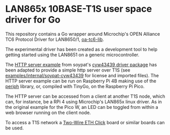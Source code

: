 # LAN865x 10BASE-T1S user space driver for Go

This repository contains a Go wrapper around Microchip's
OPEN Alliance TC6 Protocol Driver for LAN8650/1, [oa-tc6-lib].

The experimental driver has been created as a development tool to help getting started using the LAN8651 on a generic microcontroller.

The [HTTP server example] from soypat's [cyw43439 driver package] has been adapted to provide a simple http server over T1S (see [examples/internal/soypat-cyw43439] for license and imported files).
 The HTTP server example can be run on Raspberry Pi 4B making use of the [periph] library,
or, compiled with TinyGo, on the Raspberry Pi Pico.

The HTTP server can be accessed from a client at another T1S node,
which can, for instance, be a RPi 4 using Microchip's LAN865x linux driver.
As in the original example for the Pico W, an LED can be toggled
from within a web browser running on the client node.

To access a T1S network a [Two-Wire ETH Click] board or similar boards can be used.


[oa-tc6-lib]: https://github.com/MicrochipTech/oa-tc6-lib

[HTTP server example]: https://github.com/soypat/cyw43439/tree/main/examples/http-server

[examples/internal/soypat-cyw43439]: ./examples/internal/soypat-cyw43439

[cyw43439 driver package]: https://github.com/soypat/cyw43439
[periph]: https://periph.io

[soypat/seqs]: https://github.com/soypat/seqs

[Two-Wire Eth Click]: https://www.mikroe.com/two-wire-eth-click
